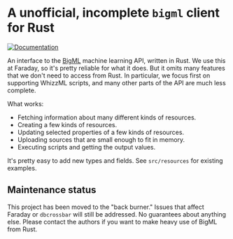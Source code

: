 # A unofficial, incomplete `bigml` client for Rust

[![Documentation](https://img.shields.io/badge/documentation-docs.rs-yellow.svg)](https://docs.rs/bigml/)

An interface to the [BigML][] machine learning API, written in Rust. We use this at Faraday, so it's pretty reliable for what it does. But it omits many features that we don't need to access from Rust. In particular, we focus first on supporting WhizzML scripts, and many other parts of the API are much less complete.

What works:

- Fetching information about many different kinds of resources.
- Creating a few kinds of resources.
- Updating selected properties of a few kinds of resources.
- Uploading sources that are small enough to fit in memory.
- Executing scripts and getting the output values.

It's pretty easy to add new types and fields.  See `src/resources` for existing examples.

## Maintenance status

This project has been moved to the "back burner." Issues that affect Faraday or `dbcrossbar` will still be addressed. No guarantees about anything else. Please contact the authors if you want to make heavy use of BigML from Rust.

[BigML]: https://bigml.com/
